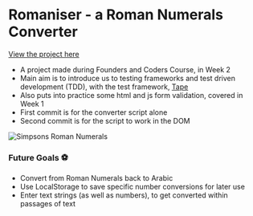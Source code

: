 # Romaniser - a Roman Numerals Converter
[View the project here](https://mr-bagglesworth.github.io/romaniser/)
- A project made during Founders and Coders Course, in Week 2
- Main aim is to introduce us to testing frameworks and test driven development (TDD), with the test framework, [Tape](https://github.com/dwyl/learn-tape)
- Also puts into practice some html and js form validation, covered in Week 1
- First commit is for the converter script alone
- Second commit is for the script to work in the DOM

![Simpsons Roman Numerals](https://media.giphy.com/media/3orieYjrOtBzpJFIru/giphy.gif)

### Future Goals :soccer:
- Convert from Roman Numerals back to Arabic
- Use LocalStorage to save specific number conversions for later use
- Enter text strings (as well as numbers), to get converted within passages of text